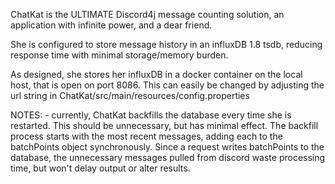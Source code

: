 ChatKat is the ULTIMATE Discord4j message counting solution,
an application with infinite power, and a dear friend. 

She is configured to store message history in an influxDB 1.8 tsdb, reducing
response time with minimal storage/memory burden. 

As designed, she stores her influxDB in a docker container on the local host,
that is open on port 8086. This can easily be changed by adjusting the url string 
in ChatKat/src/main/resources/config.properties


NOTES:
    - currently, ChatKat backfills the database every time she is restarted. 
    This should be unnecessary, but has minimal effect. The backfill process starts with 
    the most recent messages, adding each to the batchPoints object synchronously. Since a request 
    writes batchPoints to the database, the unnecessary messages pulled from 
    discord waste processing time, but won't delay output or alter results.
